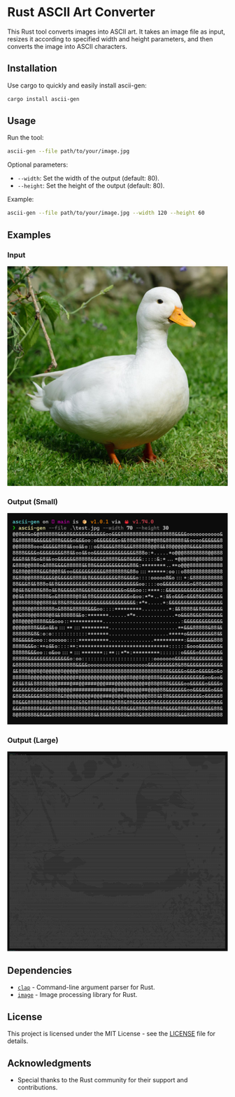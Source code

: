 # Rust ASCII Art Converter

This Rust tool converts images into ASCII art. It takes an image file as input, resizes it according to specified width and height parameters, and then converts the image into ASCII characters.

## Installation

Use cargo to quickly and easily install ascii-gen:

```bash
cargo install ascii-gen
```

## Usage

Run the tool:

```bash
ascii-gen --file path/to/your/image.jpg
```

Optional parameters:

- `--width`: Set the width of the output (default: 80).
- `--height`: Set the height of the output (default: 80).

Example:

```bash
ascii-gen --file path/to/your/image.jpg --width 120 --height 60
```

## Examples

### Input
![Input](./examples/duck.jpg "Input")


### Output (Small)
![Output](./examples/duck-ascii.png "Output")

### Output (Large)
![Output Large](./examples/duck-ascii-zoomed.png "Output Large")


## Dependencies

- [`clap`](https://docs.rs/clap/) - Command-line argument parser for Rust.
- [`image`](https://docs.rs/image/) - Image processing library for Rust.

## License

This project is licensed under the MIT License - see the [LICENSE](LICENSE) file for details.

## Acknowledgments

- Special thanks to the Rust community for their support and contributions.
